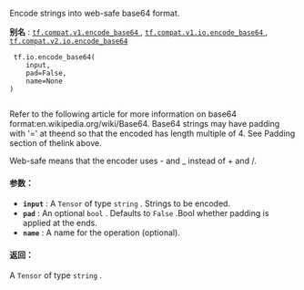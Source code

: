 Encode strings into web-safe base64 format.

**别名** : [ `tf.compat.v1.encode_base64` ](/api_docs/python/tf/io/encode_base64), [ `tf.compat.v1.io.encode_base64` ](/api_docs/python/tf/io/encode_base64), [ `tf.compat.v2.io.encode_base64` ](/api_docs/python/tf/io/encode_base64)

```
 tf.io.encode_base64(
    input,
    pad=False,
    name=None
)
 
```

Refer to the following article for more information on base64 format:en.wikipedia.org/wiki/Base64. Base64 strings may have padding with '=' at theend so that the encoded has length multiple of 4. See Padding section of thelink above.

Web-safe means that the encoder uses - and _ instead of + and /.

#### 参数：
- **`input`** : A  `Tensor`  of type  `string` . Strings to be encoded.
- **`pad`** : An optional  `bool` . Defaults to  `False` .Bool whether padding is applied at the ends.
- **`name`** : A name for the operation (optional).


#### 返回：
A  `Tensor`  of type  `string` .

